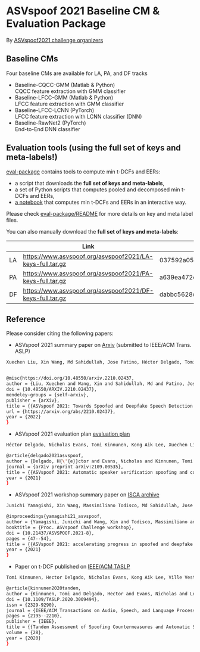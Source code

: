 # ASVspoof 2021 Baseline CM & Evaluation Package

By [ASVspoof2021 challenge organizers](https://www.asvspoof.org/)



## Baseline CMs 

Four baseline CMs are available for LA, PA, and DF tracks

* Baseline-CQCC-GMM (Matlab & Python) <br/> CQCC feature extraction with GMM classifier 
* Baseline-LFCC-GMM (Matlab & Python) <br/> LFCC feature extraction with GMM classifier
* Baseline-LFCC-LCNN (PyTorch) <br/> LFCC feature extraction with LCNN classifier (DNN)
* Baseline-RawNet2 (PyTorch) <br/> End-to-End DNN classifier

## Evaluation tools (using the full set of keys and meta-labels!)

[eval-package](./eval-package) contains tools to compute min t-DCFs and EERs:
* a script that downloads the **full set of keys and meta-labels**,
* a set of Python scripts that computes pooled and decomposed min t-DCFs and EERs,
* [a notebook](./eval-package/ASVspoof2021_eval_notebook.ipynb) that computes min t-DCFs and EERs in an interactive way.

Please check [eval-package/README](./eval-package/README.md) for more details on key and meta label files.

You can also manually download the **full set of keys and meta-labels**:

|    | Link | MD5 |
|---|---|---|
| LA  | https://www.asvspoof.org/asvspoof2021/LA-keys-full.tar.gz | 037592a0515971bbd0fa3bff2bad4abc  |
| PA  | https://www.asvspoof.org/asvspoof2021/PA-keys-full.tar.gz | a639ea472cf4fb564a62fbc7383c24cf  |
| DF  | https://www.asvspoof.org/asvspoof2021/DF-keys-full.tar.gz | dabbc5628de4fcef53036c99ac7ab93a  |

## Reference

Please consider citing the following papers:

* ASVspoof 2021 summary paper on [Arxiv](https://arxiv.org/abs/2210.02437) (submitted to IEEE/ACM Trans. ASLP)

```bash
Xuechen Liu, Xin Wang, Md Sahidullah, Jose Patino, Héctor Delgado, Tomi Kinnunen, Massimiliano Todisco, Junichi Yamagishi, Nicholas Evans, Andreas Nautsch, and Kong Aik Lee. ASVspoof 2021: Towards Spoofed and Deepfake Speech Detection in the Wild. arXiv. doi:10.48550/ARXIV.2210.02437. 2022.


@misc{https://doi.org/10.48550/arxiv.2210.02437,
author = {Liu, Xuechen and Wang, Xin and Sahidullah, Md and Patino, Jose and Delgado, H{\'{e}}ctor and Kinnunen, Tomi and Todisco, Massimiliano and Yamagishi, Junichi and Evans, Nicholas and Nautsch, Andreas and Lee, Kong Aik},
doi = {10.48550/ARXIV.2210.02437},
mendeley-groups = {self-arxiv},
publisher = {arXiv},
title = {{ASVspoof 2021: Towards Spoofed and Deepfake Speech Detection in the Wild}},
url = {https://arxiv.org/abs/2210.02437},
year = {2022}
}
```


* ASVspoof 2021 evaluation plan [evaluation plan](https://www.asvspoof.org/asvspoof2021/asvspoof2021_evaluation_plan.pdf)

```bash
Héctor Delgado, Nicholas Evans, Tomi Kinnunen, Kong Aik Lee, Xuechen Liu, Andreas Nautsch, Jose Patino, Md Sahidullah, Massimiliano Todisco, Xin Wang, and others. ASVspoof 2021: Automatic Speaker Verification Spoofing and Countermeasures Challenge Evaluation Plan. ArXiv Preprint ArXiv:2109.00535. 2021.

@article{delgado2021asvspoof,
author = {Delgado, H{\'{e}}ctor and Evans, Nicholas and Kinnunen, Tomi and Lee, Kong Aik and Liu, Xuechen and Nautsch, Andreas and Patino, Jose and Sahidullah, Md and Todisco, Massimiliano and Wang, Xin and Others},
journal = {arXiv preprint arXiv:2109.00535},
title = {{ASVspoof 2021: Automatic speaker verification spoofing and countermeasures challenge evaluation plan}},
year = {2021}
}
```

* ASVspoof 2021 workshop summary paper on [ISCA archive](https://www.isca-speech.org/archive/asvspoof_2021/yamagishi21_asvspoof.html)


```bash
Junichi Yamagishi, Xin Wang, Massimiliano Todisco, Md Sahidullah, Jose Patino, Andreas Nautsch, Xuechen Liu, Kong Aik Lee, Tomi Kinnunen, Nicholas Evans, and Héctor Delgado. ASVspoof 2021: Accelerating Progress in Spoofed and Deepfake Speech Detection. In Proc. ASVspoof Challenge Workshop, 47–54. doi:10.21437/ASVSPOOF.2021-8. 2021.

@inproceedings{yamagishi21_asvspoof,
author = {Yamagishi, Junichi and Wang, Xin and Todisco, Massimiliano and Sahidullah, Md and Patino, Jose and Nautsch, Andreas and Liu, Xuechen and Lee, Kong Aik and Kinnunen, Tomi and Evans, Nicholas and Delgado, H{\'{e}}ctor},
booktitle = {Proc. ASVspoof Challenge workshop},
doi = {10.21437/ASVSPOOF.2021-8},
pages = {47--54},
title = {{ASVspoof 2021: accelerating progress in spoofed and deepfake speech detection}},
year = {2021}
}
```

* Paper on t-DCF published on [IEEE/ACM TASLP](https://doi.org/10.1109/TASLP.2020.3009494)


```bash
Tomi Kinnunen, Hector Delgado, Nicholas Evans, Kong Aik Lee, Ville Vestman, Andreas Nautsch, Massimiliano Todisco, Xin Wang, Md Sahidullah, Junichi Yamagishi, and Douglas A Reynolds. Tandem Assessment of Spoofing Countermeasures and Automatic Speaker Verification: Fundamentals. IEEE/ACM Transactions on Audio, Speech, and Language Processing 28. IEEE: 2195–2210. doi:10.1109/TASLP.2020.3009494. 2020.

@article{kinnunen2020tandem,
author = {Kinnunen, Tomi and Delgado, Hector and Evans, Nicholas and Lee, Kong Aik and Vestman, Ville and Nautsch, Andreas and Todisco, Massimiliano and Wang, Xin and Sahidullah, Md and Yamagishi, Junichi and Reynolds, Douglas A},
doi = {10.1109/TASLP.2020.3009494},
issn = {2329-9290},
journal = {IEEE/ACM Transactions on Audio, Speech, and Language Processing},
pages = {2195--2210},
publisher = {IEEE},
title = {{Tandem Assessment of Spoofing Countermeasures and Automatic Speaker Verification: Fundamentals}},
volume = {28},
year = {2020}
}
```




